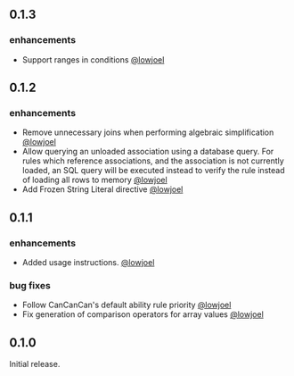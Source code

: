 ## 0.1.3

### enhancements

 - Support ranges in conditions [@lowjoel](https://github.com/lowjoel) 

## 0.1.2

### enhancements

 - Remove unnecessary joins when performing algebraic simplification
   [@lowjoel](https://github.com/lowjoel)
 - Allow querying an unloaded association using a database query. For rules which reference 
   associations, and the association is not currently loaded, an SQL query will be executed 
   instead to verify the rule instead of loading all rows to memory
   [@lowjoel](https://github.com/lowjoel)
 - Add Frozen String Literal directive [@lowjoel](https://github.com/lowjoel)

## 0.1.1

### enhancements

 - Added usage instructions. [@lowjoel](https://github.com/lowjoel)

### bug fixes

 - Follow CanCanCan's default ability rule priority [@lowjoel](https://github.com/lowjoel)
 - Fix generation of comparison operators for array values [@lowjoel](https://github.com/lowjoel)

## 0.1.0

Initial release.

